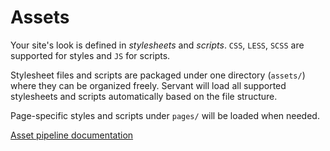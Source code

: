 
# Assets

Your site's look is defined in *stylesheets* and *scripts*. `CSS`, `LESS`, `SCSS` are supported for styles and `JS` for scripts.

Stylesheet files and scripts are packaged under one directory (`assets/`) where they can be organized freely. Servant will load all supported stylesheets and scripts automatically based on the file structure.

Page-specific styles and scripts under `pages/` will be loaded when needed.

<a href="/docs/basics/asset-pipeline" class="button pull-left">Asset pipeline documentation</a>
